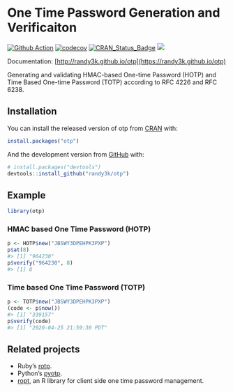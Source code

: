 <!-- README.md is generated from README.Rmd. Please edit that file -->

# One Time Password Generation and Verificaiton

[![Github
Action](https://github.com/randy3k/otp/workflows/build/badge.svg?branch=master)](https://github.com/randy3k/otp)
[![codecov](https://codecov.io/gh/randy3k/otp/branch/master/graph/badge.svg)](https://codecov.io/gh/randy3k/otp)
[![CRAN\_Status\_Badge](http://www.r-pkg.org/badges/version/otp)](https://cran.r-project.org/package=otp)
[![](http://cranlogs.r-pkg.org/badges/grand-total/otp)](https://cran.r-project.org/package=otp)

Documentation: [http://randy3k.github.io/otp](https://randy3k.github.io/otp)

Generating and validating HMAC-based One-time Password (HOTP)
and Time Based One-time Password (TOTP) according to RFC 4226 and RFC 6238.

## Installation

You can install the released version of otp from [CRAN](https://CRAN.R-project.org) with:

``` r
install.packages("otp")
```

And the development version from [GitHub](https://github.com/) with:

``` r
# install.packages("devtools")
devtools::install_github("randy3k/otp")
```

## Example

``` r
library(otp)
```

### HMAC based One Time Password (HOTP)

``` r
p <- HOTP$new("JBSWY3DPEHPK3PXP")
p$at(8)
#> [1] "964230"
p$verify("964230", 8)
#> [1] 8
```

### Time based One Time Password (TOTP)

``` r
p <- TOTP$new("JBSWY3DPEHPK3PXP")
(code <- p$now())
#> [1] "339157"
p$verify(code)
#> [1] "2020-04-25 21:59:30 PDT"
```

## Related projects

  - Ruby’s [rotp](https://github.com/mdp/rotp).
  - Python’s [pyotp](https://github.com/pyauth/pyotp).
  - [ropt](https://github.com/wrathematics/rotp), an R library for client side one time password management.
